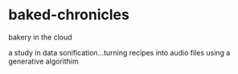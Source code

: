 # baked-chronicles
bakery in the cloud

a study in data sonification...turning recipes into audio files using a generative algorithim
